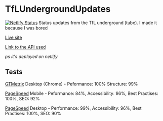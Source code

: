 # TfLUndergroundUpdates
[![Netlify Status](https://api.netlify.com/api/v1/badges/9d1be666-7266-434d-8eac-a012ce7864df/deploy-status)](https://app.netlify.com/sites/tflunderground/deploys)
Status updates from the TfL underground (tube).
I made it because I was bored

[Live site](https://tflunderground.deveroonie.xyz)

[Link to the API used](https://github.com/cxllm/tfl-status-api)

*ps it's deployed on netlify*

## Tests
[GTMetrix](https://gtmetrix.com) Desktop (Chrome) - Peformance: 100% Structure: 99%

[PageSpeed](https://pagespeed.web.dev) Mobile - Peformance: 84%, Accessibility: 96%, Best Practises: 100%, SEO: 92%

[PageSpeed](https://pagespeed.web.dev) Desktop - Performance: 99%, Accessibility: 96%, Best Practises: 100%, SEO: 90%
